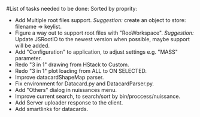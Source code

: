 #List of tasks needed to be done:
Sorted by proprity:
+ Add Multiple root files support. 
*Suggestion:* create an object to store: filename => keylist.
+ Figure a way out to support root files with "RooWorkspace". 
*Suggestion:* Update JSRootIO to the newest version when possible, maybe support will be added.
+ Add "Configuration" to application, to adjust settings e.g. "MASS" parameter.
+ Redo "3 in 1" drawing from HStack to Custom.
+ Redo "3 in 1" plot loading from ALL to ON SELECTED.
+ Improve datacardShapeMap parser.
+ Fix environment for Datacard.py and DatacardParser.py.
+ Add "Others" dialog in nuissances menu.
+ Improve current search, to search/sort by bin/proccess/nuissance.
+ Add Server uploader response to the client.
+ Add smartlinks for datacards.
